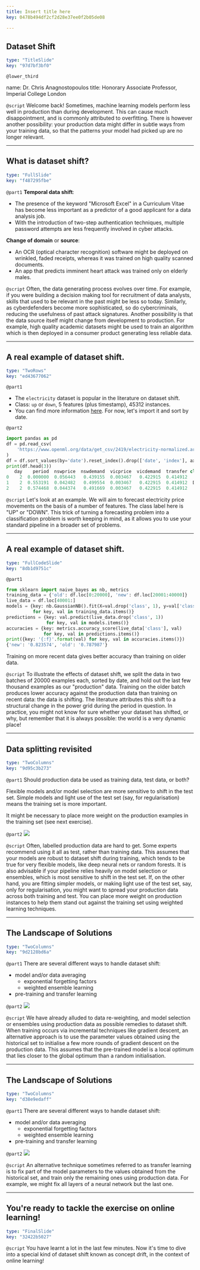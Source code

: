 ```yaml
---
title: Insert title here
key: 0478b494df2cf2d28e37ee0f2b05de08

---
```

## Dataset Shift

```yaml
type: "TitleSlide"
key: "97d7bf3bf0"
```

`@lower_third`

name: Dr. Chris Anagnostopoulos
title: Honorary Associate Professor, Imperial College London


`@script`
Welcome back! Sometimes, machine learning models perform less well in production than during development. This can cause much disappointment, and is commonly attributed to overfitting. There is however another possibility: your production data might differ in subtle ways from your training data, so that the patterns your model had picked up are no longer relevant.


---
## What is dataset shift?

```yaml
type: "FullSlide"
key: "f487295fbe"
```

`@part1`
**Temporal data shift**: 
- The presence of the keyword "Microsoft Excel" in a Curriculum Vitae has become less important as a predictor of a good applicant for a data analysis job.
- With the introduction of two-step authentication techniques, multiple password attempts are less frequently involved in cyber attacks.

**Change of domain** or **source**: 

- An OCR (optical character recognition) software might be deployed on wrinkled, faded receipts, whereas it was trained on high quality scanned documents. 
- An app that predicts imminent heart attack was trained only on elderly males.


`@script`
Often, the data generating process evolves over time. For example, if you were building a decision making tool for recruitment of data analysts, skills that used to be relevant in the past might be less so today. Similarly, as cyberdefenders become more sophisticated, so do cybercriminals, reducing the usefulness of past attack signatures. Another possibility is that the data source itself might change from development to production. For example, high quality academic datasets might be used to train an algorithm which is then deployed in a consumer product generating less reliable data.


---
## A real example of dataset shift.

```yaml
type: "TwoRows"
key: "ed43677062"
```

`@part1`
- The `electricity` dataset is popular in the literature on dataset shift. 
- Class: `up` or `down`, 5 features (plus timestamp), 45312 instances. 
- You can find more information [here](https://www.openml.org/d/151). For now, let's import it and sort by date.


`@part2`
```python
import pandas as pd
df = pd.read_csv(
    'https://www.openml.org/data/get_csv/2419/electricity-normalized.arff'
)
df = df.sort_values(by='date').reset_index().drop(['date', 'index'], axis=1)
print(df.head(3))
   day    period  nswprice  nswdemand  vicprice  vicdemand  transfer class
0    2  0.000000  0.056443   0.439155  0.003467   0.422915  0.414912    UP
1    2  0.553191  0.042482   0.499554  0.003467   0.422915  0.414912  DOWN
2    2  0.574468  0.044374   0.491669  0.003467   0.422915  0.414912    UP
```


`@script`
Let's look at an example. We will aim to forecast electricity price movements on the basis of a number of features. The class label here is "UP" or "DOWN". This trick of turning a forecasting problem into a classification problem is worth keeping in mind, as it allows you to use your standard pipeline in a broader set of problems.


---
## A real example of dataset shift.

```yaml
type: "FullCodeSlide"
key: "8db1d9751c"
```

`@part1`
```python
from sklearn import naive_bayes as nb, metrics
training_data = {'old': df.loc[0:20000], 'new': df.loc[20001:40000]}
live_data = df.loc[40001:]
models = {key: nb.GaussianNB().fit(X=val.drop('class', 1), y=val['class'])
          for key, val in training_data.items()}
predictions = {key: val.predict(live_data.drop('class', 1))
               for key, val in models.items()}
accuracies = {key: metrics.accuracy_score(live_data['class'], val)
              for key, val in predictions.items()}
print({key: '{:f}'.format(val) for key, val in accuracies.items()})
{'new': '0.823574', 'old': '0.787987'}
```
Training on more recent data gives better  accuracy than training on older data.


`@script`
To illustrate the effects of dataset shift, we split the data in two batches of 20000 examples each, sorted by date, and hold out the last few thousand examples as our "production" data. Training on the older batch produces lower accuracy against the production data than training on recent data: the data is shifting. The literature attributes this shift to a structural change in the power grid during the period in question. In practice, you might not know for sure whether your dataset has shifted, or why, but remember that it is always possible: the world is a very dynamic place!


---
## Data splitting revisited

```yaml
type: "TwoColumns"
key: "9d95c3b273"
```

`@part1`
Should production data be used as training data, test data, or both? 

Flexible models and/or model selection are more sensitive to shift in the test set. Simple models and light use of the test set (say, for regularisation) means the training set is more important. 

It might be necessary to place more weight on the production examples in the training set (see next exercise).


`@part2`
![](https://assets.datacamp.com/production/repositories/3450/datasets/ea4451428be1e0011611606a4f42a8a97706e72f/datasplitting.001.jpeg)


`@script`
Often, labelled production data are hard to get. Some experts recommend using it all as test, rather than training data. This assumes that your models are robust to dataset shift during training, which tends to be true for very flexible models, like deep neural nets or random forests. It is also advisable if your pipeline relies heavily on model selection or ensembles, which is most sensitive to shift in the test set. If, on the other hand, you are fitting simpler models, or making light use of the test set, say, only for regularisation, you might want to spread your production data across both training and test. You can place more weight on production instances to help them stand out against the training set using weighted learning techniques.


---
## The Landscape of Solutions

```yaml
type: "TwoColumns"
key: "9d2128bd6a"
```

`@part1`
There are several different ways to handle dataset shift:
- model and/or data averaging
    - exponential forgetting factors
    - weighted ensemble learning
- pre-training and transfer learning


`@part2`
![](https://assets.datacamp.com/production/repositories/3450/datasets/d7acecef3d765a4b738ff4969afff21c2ba23834/surface.png)


`@script`
We have already alluded to data re-weighting, and model selection or ensembles using production data as possible remedies to dataset shift. When training occurs via incremental techniques like gradient descent, an alternative approach is to use the parameter values obtained using the historical set to initialise a few more rounds of gradient descent on the production data. This assumes that the pre-trained model is a local optimum that lies closer to the global optimum than a random initialisation.


---
## The Landscape of Solutions

```yaml
type: "TwoColumns"
key: "d38e9edaff"
```

`@part1`
There are several different ways to handle dataset shift:
- model and/or data averaging
    - exponential forgetting factors
    - weighted ensemble learning
- pre-training and transfer learning


`@part2`
![](https://assets.datacamp.com/production/repositories/3450/datasets/32f1c1a1439504fe2148b46fc393d9b819df75e0/transfer.001.jpeg)


`@script`
An alternative technique sometimes referred to as transfer learning is to fix part of the model parameters to the values obtained from the historical set, and train only the remaining ones using production data. For example, we might fix all layers of a neural network but the last one.


---
## You're ready to tackle the exercise on online learning!

```yaml
type: "FinalSlide"
key: "32422b5027"
```

`@script`
You have learnt a lot in the last few minutes. Now it's time to dive into a special kind of dataset shift known as concept drift, in the context of online learning!

